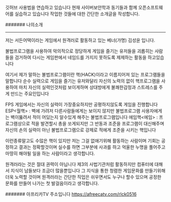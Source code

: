 깃허브 사용법을 연습하고 있습니다
현재 사이버보안학과 동기들과 함께 오픈소프트웨어를 실습하고 있습니다
작업한 것들에 대한 간단한 소개글을 작성합니다.

####### 나의소개
********
저는 서든어택이라는 게임에서 원격러로 활동하고 있는 베너(가명) 김성윤 입니다.

불법프로그램을 사용하여 악의적으로 정당하게 게임을 즐기는 유저들을 괴롭히는
사람들을 검거하여 다시는 게임판에서 네임드를 가지지 못하도록 제제하는 활동을 하고있습니다

여기서 제가 말하는 불법프로그램이란 핵(HACK)이라고 이름지어져 있는 프로그램들을 말합니다
순수 실력으로 게임을 즐기는 유저와달리 자신의 노력의 없이 핵프로그램을 사용하여 
마치 자신의 실력인것처럼 보이게하며 상대방에게 불쾌한감정과 스트레스를 주게 만드는 주요인입니다

FPS 게임에서는 자신의 실력이 가장중요하지만 공평하지않도록 게임을 진행합니다
ESP<월핵> : 벽에 가려저 다른사람들에게는 보이지 않지만 불법프로그램 사용자에게는 벽이뚫려서 적이 어딨는지
알수있게 해주는 불법프로그램입니다
에임핵<에임> : 프로그램상으로 적을 발견할시 총을 쏘게되지만 그 반동과 조준을 프로그램이 대신해주며
자신의 손의 실력이 아닌 불법프로그램으로 강제로 적에게 조준을 시키는 핵입니다

이런종류말고도 수많은 핵이 있지만 저는 그걸 없애기위해 활동하는 사람이며
기회는 공정하고 결과는 정확할것이며 실수를 하면 그부분에 사과를 하고 억울한 누명을 풀어주고
마땅히 해야될 일을 하는 사람이라고 생각합니다.

원격러라는 것은 절대 권력이 아닙니다 제3의 사법기관처럼 활동하지만 
컴퓨터에 대해서 지식이 남들보다 조금더 많을뿐입니다
그 지식을 통한 청렴한 게임문화를 만들기위해 더욱 노력할 것이며 
원격러라는 간단한 직업은 쉬우면서도 누구나 할수 있으며 
공정한 문화를 만들어 나가는 첫 발걸음이라고 생각합니다.

####### 아프리카TV 주소입니다 https://afreecatv.com/rlck0516 

